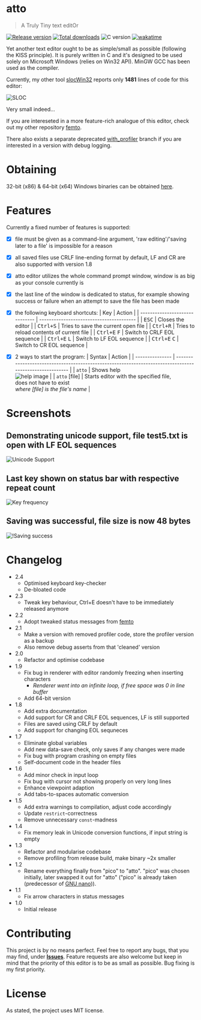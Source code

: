 # atto

> A Truly Tiny text editOr

[![Release version](https://img.shields.io/github/v/release/makuke1234/atto?display_name=release&include_prereleases)](https://github.com/makuke1234/atto/releases/latest)
[![Total downloads](https://img.shields.io/github/downloads/makuke1234/atto/total)](https://github.com/makuke1234/atto/releases)
![C version](https://img.shields.io/badge/version-C99-blue.svg)
[![wakatime](https://wakatime.com/badge/github/makuke1234/atto.svg)](https://wakatime.com/badge/github/makuke1234/atto)

Yet another text editor ought to be as simple/small as possible (following the KISS principle). It is purely written in C and
it's designed to be used solely on Microsoft Windows (relies on Win32 API). MinGW GCC has been used as the compiler.

Currently, my other tool [slocWin32](https://github.com/makuke1234/slocWin32) reports only **1481** lines of code for this editor:

![SLOC](./images/sloc.png)

Very small indeed...

If you are intereseted in a more feature-rich analogue of this editor, check out my other
repository [femto](https://github.com/makuke1234/femto).

There also exists a separate deprecated [with_profiler](https://github.com/makuke1234/atto/tree/with_profiler) branch if you are interested in a version with debug logging.


# Obtaining

32-bit (x86) & 64-bit (x64) Windows binaries can be obtained [here](https://github.com/makuke1234/atto/releases).


# Features

Currently a fixed number of features is supported:
- [x] file must be given as a command-line argument, 'raw editing'/'saving later to a file' is impossible for a reason
- [x] all saved files use CRLF line-ending format by default, LF and CR are also supported with version 1.8
- [x] atto editor utilizes the whole command prompt window, window is as big as your console currently is
- [x] the last line of the window is dedicated to status, for example showing success or failure when an attempt to save the file has been made
- [x] the following keyboard shortcuts:
    | Key                            | Action                                   |
    | ------------------------------ | ---------------------------------------- |
    | <kbd>ESC</kbd>                 | Closes the editor                        |
    | <kbd>Ctrl+S</kbd>              | Tries to save the current open file      |
    | <kbd>Ctrl+R</kbd>              | Tries to reload contents of current file |
    | <kbd>Ctrl+E</kbd> <kbd>F</kbd> | Switch to CRLF EOL sequence              |
    | <kbd>Ctrl+E</kbd> <kbd>L</kbd> | Switch to LF EOL sequence                |
    | <kbd>Ctrl+E</kbd> <kbd>C</kbd> | Switch to CR EOL sequence                |
- [x] 2 ways to start the program:
    | Syntax          | Action                                                                                                  |
    | --------------- | ------------------------------------------------------------------------------------------------------- |
    | `atto`          | Shows help<br>![help image](./images/help.PNG)                                                          |
    | `atto` \[file\] | Starts editor with the specified file,<br>does not have to exist<br>*where \[file\] is the file's name* |


# Screenshots

## Demonstrating unicode support, file test5.txt is open with LF EOL sequences
![Unicode Support](./images/unicodeSupport.PNG)

## Last key shown on status bar with respective repeat count
![Key frequency](./images/keyFreq.PNG)

## Saving was successful, file size is now 48 bytes
![!Saving success](./images/savingSuc.PNG)


# Changelog

* 2.4
	* Optimised keyboard key-checker
	* De-bloated code
* 2.3
	* Tweak key behaviour, Ctrl+E doesn't have to be immediately released anymore
* 2.2
	* Adopt tweaked status messages from [femto](https://github.com/makuke1234/femto)
* 2.1
	* Make a version with removed profiler code, store the profiler version as a backup
	* Also remove debug asserts from that 'cleaned' version
* 2.0
    * Refactor and optimise codebase
* 1.9
    * Fix bug in renderer with editor randomly freezing when inserting characters
        * *Renderer went into an infinite loop, if free space was 0 in line buffer*
    * Add 64-bit version
* 1.8
    * Add extra documentation
    * Add support for CR and CRLF EOL sequences, LF is still supported
    * Files are saved using CRLF by default
    * Add support for changing EOL sequneces
* 1.7
    * Eliminate global variables
    * Add new data-save check, only saves if any changes were made
    * Fix bug with program crashing on empty files
    * Self-document code in the header files
* 1.6
    * Add minor check in input loop
    * Fix bug with cursor not showing properly on very long lines
    * Enhance viewpoint adaption
    * Add tabs-to-spaces automatic conversion
* 1.5
    * Add extra warnings to compilation, adjust code accordingly
    * Update `restrict`-correctness
    * Remove unnecessary `const`-madness
* 1.4
    * Fix memory leak in Unicode conversion functions, if input string is empty
* 1.3
    * Refactor and modularise codebase
    * Remove profiling from release build, make binary ~2x smaller
* 1.2
    * Rename everything finally from "pico" to "atto". "pico" was chosen initially,
    later swapped it out for "atto" ("pico" is already taken (predecessor of [GNU nano](https://github.com/madnight/nano))).
* 1.1
    * Fix arrow characters in status messages
* 1.0
    * Initial release


# Contributing

This project is by no means perfect. Feel free to report any bugs, that you may find, under
**[Issues](https://github.com/makuke1234/atto/issues)**.
Feature requests are also welcome but keep in mind that the priority of this editor
is to be as small as possible. Bug fixing is my first priority.


# License

As stated, the project uses MIT license.
